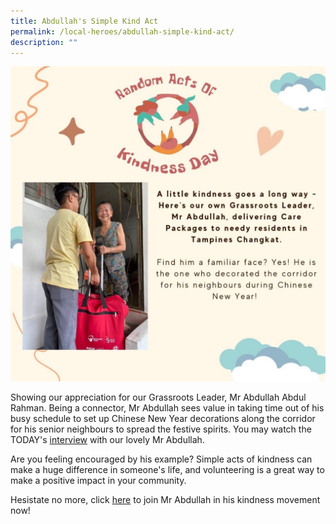 ```yaml
---
title: Abdullah's Simple Kind Act
permalink: /local-heroes/abdullah-simple-kind-act/
description: ""
---
```

![](/images/abdullah.JPG)

Showing our appreciation for our Grassroots Leader, Mr Abdullah Abdul Rahman. Being a connector, Mr Abdullah sees value in taking time out of his busy schedule to set up Chinese New Year decorations along the corridor for his senior neighbours to spread the festive spirits. You may watch the TODAY's [interview](https://youtu.be/IXHRR72C7KQ) with our lovely Mr Abdullah. 

Are you feeling encouraged by his example? Simple acts of kindness can make a huge difference in someone's life, and volunteering is a great way to make a positive impact in your community. 

Hesistate no more, click [here](https://form.gov.sg/63e61a35b1cf750011109bd7) to join Mr Abdullah in his kindness movement now!




